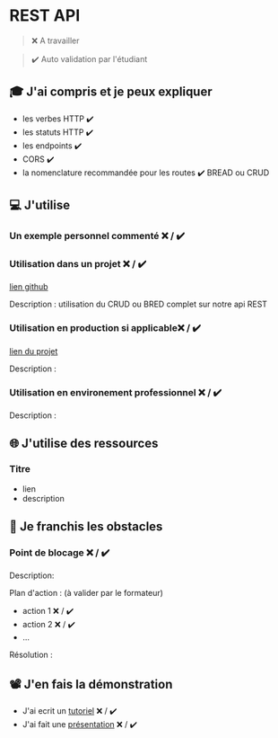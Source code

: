 # REST API

> ❌ A travailler

> ✔️ Auto validation par l'étudiant

## 🎓 J'ai compris et je peux expliquer

- les verbes HTTP ✔️
- les statuts HTTP  ✔️
- les endpoints  ✔️
- CORS ✔️
- la nomenclature recommandée pour les routes  ✔️
  BREAD ou CRUD

## 💻 J'utilise

### Un exemple personnel commenté ❌ / ✔️

### Utilisation dans un projet ❌ / ✔️

[lien github]([...](https://github.com/MichaelLELU/OriginsDigital-DigiCode-P3))

Description :
utilisation du CRUD ou BRED complet sur notre api REST 

### Utilisation en production si applicable❌ / ✔️

[lien du projet](...)

Description :

### Utilisation en environement professionnel ❌ / ✔️

Description :

## 🌐 J'utilise des ressources

### Titre

- lien
- description

## 🚧 Je franchis les obstacles

### Point de blocage ❌ / ✔️

Description:

Plan d'action : (à valider par le formateur)

- action 1 ❌ / ✔️
- action 2 ❌ / ✔️
- ...

Résolution :

## 📽️ J'en fais la démonstration

- J'ai ecrit un [tutoriel](...) ❌ / ✔️
- J'ai fait une [présentation](...) ❌ / ✔️
